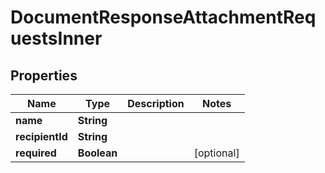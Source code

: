 

# DocumentResponseAttachmentRequestsInner


## Properties

| Name | Type | Description | Notes |
|------------ | ------------- | ------------- | -------------|
|**name** | **String** |  |  |
|**recipientId** | **String** |  |  |
|**required** | **Boolean** |  |  [optional] |



